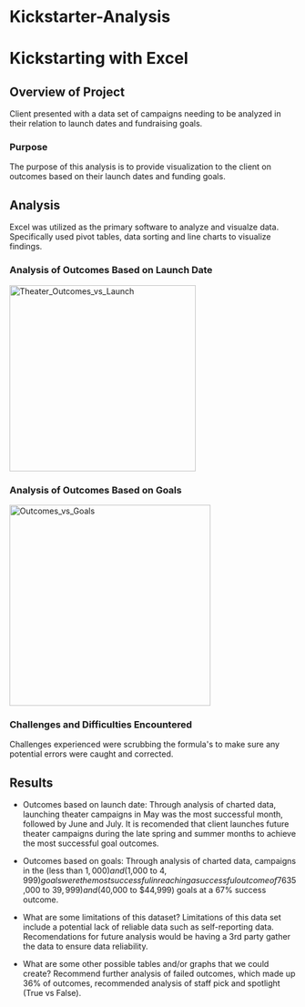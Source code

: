 # Kickstarter-Analysis
# Kickstarting with Excel

## Overview of Project
Client presented with a data set of campaigns needing to be analyzed in their relation to launch dates and fundraising goals.

### Purpose
The purpose of this analysis is to provide visualization to the client on outcomes based on their launch dates and funding goals.

## Analysis
Excel was utilized as the primary software to analyze and visualze data.  Specifically used pivot tables, data sorting and line charts to visualize findings.

### Analysis of Outcomes Based on Launch Date
<img width="327" alt="Theater_Outcomes_vs_Launch" src="https://user-images.githubusercontent.com/104927745/174410495-bd867c17-ee0b-44fe-92d2-9094d8a9cad5.png">

### Analysis of Outcomes Based on Goals
<img width="353" alt="Outcomes_vs_Goals" src="https://user-images.githubusercontent.com/104927745/174410508-bc3de830-dc6d-4dfb-8c63-8092b8a7dfd8.png">

### Challenges and Difficulties Encountered
Challenges experienced were scrubbing the formula's to make sure any potential errors were caught and corrected. 

## Results
- Outcomes based on launch date:
Through analysis of charted data, launching theater campaigns in May was the most successful month, followed by June and July. It is recomended that client launches future theater campaigns during the late spring and summer months to achieve the most successful goal outcomes.


- Outcomes based on goals:
Through analysis of charted data, campaigns in the (less than $1,000) and ($1,000 to $4,999) goals were the most successful in reaching a successful outcome of 76%.  Followed by campaigns in the ($35,000 to $39,999) and ($40,000 to $44,999) goals at a 67% success outcome.

- What are some limitations of this dataset?
Limitations of this data set include a potential lack of reliable data such as self-reporting data.  Recomendations for future analysis would be having a 3rd party gather the data to ensure data reliability.

- What are some other possible tables and/or graphs that we could create?
Recommend further analysis of failed outcomes, which made up 36% of outcomes, recommended analysis of staff pick and spotlight (True vs False).
